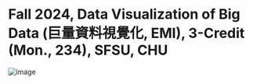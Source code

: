 # Fall 2024, Data Visualization of Big Data (巨量資料視覺化, EMI), 3-Credit (Mon., 234), SFSU, CHU

![image](https://github.com/user-attachments/assets/baf2663f-6615-4e29-b34d-d12dd0afc01d)

